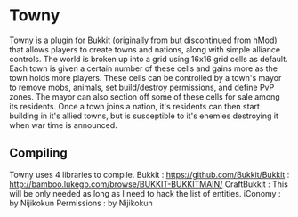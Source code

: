 Towny
====================
Towny is a plugin for Bukkit (originally from but discontinued from hMod) that allows players to create towns and nations, along with simple alliance controls. The world is broken up into a grid using 16x16 grid cells as default. Each town is given a certain number of these cells and gains more as the town holds more players. These cells can be controlled by a town's mayor to remove mobs, animals, set build/destroy permissions, and define PvP zones. The mayor can also section off some of these cells for sale among its residents. Once a town joins a nation, it's residents can then start building in it's allied towns, but is susceptible to it's enemies destroying it when war time is announced. 

Compiling
---------
Towny uses 4 libraries to compile.
Bukkit : https://github.com/Bukkit/Bukkit : http://bamboo.lukegb.com/browse/BUKKIT-BUKKITMAIN/
CraftBukkit : This will be only needed as long as I need to hack the list of entities.
iConomy : by Nijikokun
Permissions : by Nijikokun